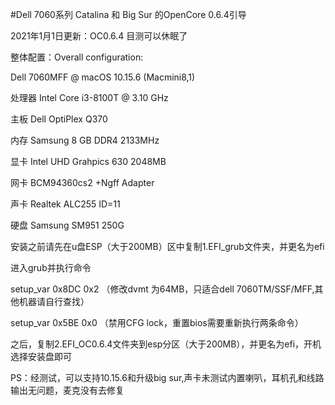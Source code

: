 #Dell 7060系列 Catalina 和 Big Sur 的OpenCore 0.6.4引导

2021年1月1日更新：OC0.6.4 目测可以休眠了

整体配置：Overall configuration:

Dell 7060MFF @ macOS 10.15.6 (Macmini8,1)

处理器 Intel Core i3-8100T @ 3.10 GHz

主板   Dell OptiPlex Q370

内存   Samsung 8 GB DDR4 2133MHz 

显卡   Intel UHD Grahpics 630 2048MB

网卡   BCM94360cs2 +Ngff Adapter

声卡   Realtek ALC255 ID=11

硬盘   Samsung SM951 250G


安装之前请先在u盘ESP（大于200MB）区中复制1.EFI_grub文件夹，并更名为efi

进入grub并执行命令

setup_var 0x8DC 0x2  （修改dvmt 为64MB，只适合dell 7060TM/SSF/MFF,其他机器请自行查找） 

setup_var 0x5BE 0x0  （禁用CFG lock，重置bios需要重新执行两条命令）

之后，复制2.EFI_OC0.6.4文件夹到esp分区（大于200MB），并更名为efi，开机选择安装盘即可

PS：经测试，可以支持10.15.6和升级big sur,声卡未测试内置喇叭，耳机孔和线路输出无问题，麦克没有去修复
